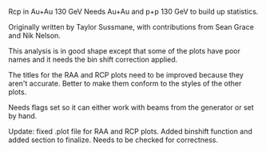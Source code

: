 Rcp in Au+Au 130 GeV
Needs Au+Au and p+p 130 GeV to build up statistics.

Originally written by Taylor Sussmane, with contributions from Sean Grace and Nik Nelson.

This analysis is in good shape except that some of the plots have poor names and it needs the bin shift correction applied.

The titles for the RAA and RCP plots need to be improved because they aren't accurate.  Better to make them conform to the styles of the other plots.

Needs flags set so it can either work with beams from the generator or set by hand.

Update: fixed .plot file for RAA and RCP plots. Added binshift function and added section to finalize. Needs to be checked for correctness.